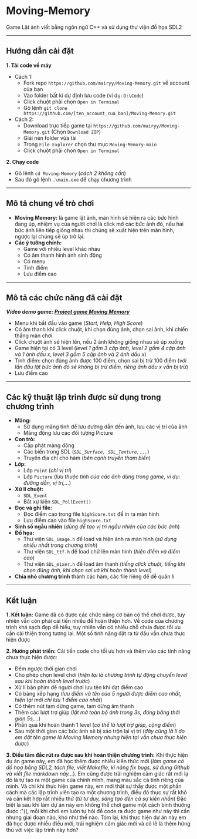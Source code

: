# Moving-Memory
Game Lật ảnh viết bằng ngôn ngữ C++ và sử dụng thư viện đồ họa SDL2
***
## Hướng dẫn cài đặt
**1. Tải code về máy**
  * Cách 1:
    * Fork repo `https://github.com/mairyy/Moving-Memory.git` về account của bạn
    * Vào folder bất kì dự định lưu code (ví dụ: `D:\Code`)
    * Click chuột phải chọn `Open in Terminal`
    * Gõ lệnh `git clone https://github.com/[ten_account_cua_ban]/Moving-Memory.git`
  * Cách 2: 
    * Download trực tiếp game tại `https://github.com/mairyy/Moving-Memory.git` (Chọn `Download ZIP`)
    * Giải nén folder vừa tải
    * Trong `File Explorer` chọn thư mục `Moving-Memory-main`
    * Click chuột phải chọn `Open in Terminal`

**2. Chạy code**
  * Gõ lênh `cd Moving-Memory` (_cách 2 không cần_)
  * Sau đó gõ lệnh `.\main.exe` để chạy chương trình

***
## Mô tả chung về trò chơi
  * **Moving Memory:** là game lật ảnh, màn hình sẽ hiện ra các bức hình đang úp, nhiệm vụ của người chơi là click mở các bức ảnh đó, nếu hai bức ảnh liên tiếp giống nhau thì chúng sẽ xuất hiện trên màn hình, ngược lại chúng sẽ úp trở lại.
  * **Các ý tưởng chính:**
    * Game với nhiều level khác nhau
    * Có âm thanh hình ảnh sinh động
    * Có menu
    * Tính điểm
    * Lưu điểm cao

***
## Mô tả các chức năng đã cài đặt
**_Video demo game: [Project game Moving Memory](https://youtu.be/TY6ALVZbTVs)_**
  * Menu khi bắt đầu vào game (_Start, Help, High Score_)
  * Có âm thanh khi click chuột, khi chọn đúng ảnh, chọn sai ảnh, khi chiến thắng màn chơi
  * Click chuột ảnh sẽ hiện lên, nếu 2 ảnh không giống nhau sẽ úp xuống
  * Game hiện tại có 3 level (_level 1 gồm 3 cặp ảnh, level 2 gồm 4 cặp ảnh và 1 ảnh dấu x, level 3 gồm 5 cặp ảnh và 2 ảnh dấu x_)
  * Tính điểm: chọn đúng ảnh được 100 điểm, chọn sai bị trừ 100 điểm (_với lần đầu lật bức ảnh đó sẽ không bị trừ điểm, riêng ảnh dấu x vẫn bị trừ_)
  * Lưu điểm cao

***
## Các kỹ thuật lập trình được sử dụng trong chương trình
  * **Mảng:** 
    * Sử dụng mảng tĩnh để lưu đường dẫn đến ảnh, lưu các vị trí của ảnh
    * Mảng động lưu các đối tượng Picture
  * **Con trỏ:**
    * Cấp phát mảng động
    * Các biến trong SDL (_`SDL_Surface, SDL_Texture,...`_)
    * Truyền địa chỉ cho hàm (_bên cạnh truyền tham biến_)
  * **Lớp:**
    * Lớp `Point` (_chỉ vị trí_)
    * Lớp `Picture` (_lưu thuộc tính của các ảnh dùng trong game, ví dụ: đường dẫn, vị trí,..._)
  * **Xử lí chuột:**
    * `SDL_Event`
    * Bắt xự kiện `SDL_PollEvent()`
  * **Đọc và ghi file:**
    * Đọc điểm cao trong file `highScore.txt` để in ra màn hình
    * Lưu điểm cao vào file `highScore.txt`
  * **Sinh số ngẫu nhiên** (_dùng để tạo vị trí ngẫu nhiên của các bức ảnh_)
  * **Đồ họa:**
    * Thư viện `SDL_image.h` để load và hiện ảnh ra màn hình (_sử dụng nhiều nhất trong chương trình_)
    * Thư viện `SDL_ttf.h` để load chữ lên màn hình (_hiện điểm và điểm cao_)
    * Thư viện `SDL_mixer.h` để load âm thanh (_tiếng click chuột, tiếng khi chọn đúng ảnh, khi chọn sai và khi hoàn thành level_)
  * **Chia nhỏ chương trình** thành các hàm, các file riêng để dễ quản lí

***
## Kết luận
**1. Kết luận:**
  Game đã có được các chức năng cơ bản có thể chơi được, tuy nhiên vẫn còn phải cải tiến nhiều để hoàn thiện hơn. 
  Về code của chương trình khá sạch đẹp dễ hiểu, tuy nhiên vẫn có nhiều chỗ chưa được tối ưu cần cải thiện trong tương lai.
  Một số tính năng đặt ra từ đầu vẫn chưa thực hiện được

**2. Hướng phát triển:**
Cải tiến code cho tối ưu hơn và thêm vào các tính năng chưa thực hiện được:
  * Đếm ngược thời gian chơi
  * Cho phép chọn level chơi (_hiện tại là chương trình tự động chuyển level sau khi hoàn thành level trước_)
  * Xử lí bàn phím để người chơi lưu tên khi đạt điểm cao
  * Có bảng xếp hạng (_lưu điểm và tên của 5 người được điểm cao nhất, hiện tại mới chỉ lưu 1 điểm cao nhât_)
  * Có thêm nút tạm dừng game, tạm dừng âm thanh
  * Thêm các lượt trợ giúp (_lật mở toàn bộ ảnh trong 3s, đóng băng thời gian 5s,..._)
  * Phần quà khi hoàn thành 1 level (_có thể là lượt trợ giúp, cộng điểm_)
  * Sau một thời gian các bức ảnh sẽ bị xáo trộn lại vị trí (_đây cũng là lí do em đặt tên game là Moving Memory nhưng hiện tại vẫn chưa thực hiện được_)
 
**3. Điều tâm đắc rút ra được sau khi hoàn thiện chương trình:**
Khi thực hiện dự án game này, em đã học thêm được nhiều kiến thức mới (_làm game có đồ họa bằng SDL2, tách file, viết Makefile, kĩ năng fix bugs, sử dung Github và viết file markdown này..._). 
Em cũng được trải nghiệm cảm giác rất mới lạ đó là tự tạo ra một game của chính mình, mang màu sắc cá tính riêng của mình. 
Và chỉ khi thực hiện game này, em mới thật sự thấy được một phần cách mà các lập trình viên tạo ra một chương trình, điều đó thực sự rất khó và cần kết hợp rất nhiều thứ (_từ tư duy, sáng tạo đến cả sự kiên nhẫn_)
Đặc biệt là sau khi làm dự án này em không thể chơi game một cách bình thường được :"((, mỗi khi chơi em luôn tự hỏi để code ra được game như này thì cần nhưng giai đoạn nào, khó như thế nào.
Tóm lại, khi thực hiện dự án này em đã học được nhiều điều mới, trải nghiệm cảm giác mới và có lẽ là thêm hứng thú với việc lập trình này hơn?
